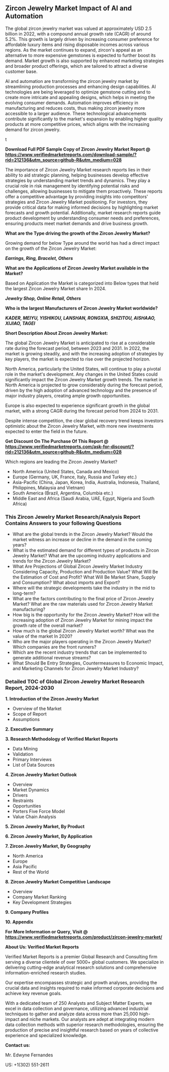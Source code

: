 <h2>Zircon Jewelry Market Impact of AI and Automation</h2><p>The global zircon jewelry market was valued at approximately USD 2.5 billion in 2022, with a compound annual growth rate (CAGR) of around 5.2%. This growth is largely driven by increasing consumer preference for affordable luxury items and rising disposable incomes across various regions. As the market continues to expand, zircon's appeal as an alternative to more expensive gemstones is expected to further boost its demand. Market growth is also supported by enhanced marketing strategies and broader product offerings, which are tailored to attract a diverse customer base.</p><p>AI and automation are transforming the zircon jewelry market by streamlining production processes and enhancing design capabilities. AI technologies are being leveraged to optimize gemstone cutting and to create more intricate and appealing designs, which helps in meeting the evolving consumer demands. Automation improves efficiency in manufacturing and reduces costs, thus making zircon jewelry more accessible to a larger audience. These technological advancements contribute significantly to the market's expansion by enabling higher quality products at more competitive prices, which aligns with the increasing demand for zircon jewelry.</p>t</p><p id="" class=""><strong>Download Full PDF Sample Copy of Zircon Jewelry Market Report @ <a href="https://www.verifiedmarketreports.com/download-sample/?rid=212136&utm_source=github-R&utm_medium=028" target="_blank">https://www.verifiedmarketreports.com/download-sample/?rid=212136&utm_source=github-R&utm_medium=028</a></strong></p><p>The importance of&nbsp;Zircon Jewelry Market research reports lies in their ability to aid strategic planning, helping businesses develop effective strategies by understanding market trends and dynamics. They play a crucial role in risk management by identifying potential risks and challenges, allowing businesses to mitigate them proactively. These reports offer a competitive advantage by providing insights into competitors' strategies and Zircon Jewelry Market positioning. For investors, they provide critical data for making informed decisions by highlighting market forecasts and growth potential. Additionally, market research reports guide product development by understanding consumer needs and preferences, ensuring products meet market demands and drive business growth.</p><p><strong>What are the&nbsp;Type driving the growth of the Zircon Jewelry Market?</strong></p><p id="" class="">Growing demand for below Type around the world has had a direct impact on the growth of the Zircon Jewelry Market:</p><em><strong>Earrings, Ring, Bracelet, Others</strong></em></p><strong>What are the&nbsp;Applications&nbsp;of Zircon Jewelry Market available in the Market?</strong></p><p id="" class="">Based on Application the Market is categorized into Below types that held the largest Zircon Jewelry Market share In 2024.</p><em><strong>Jewelry Shop, Online Retail, Others</strong></em></p><strong>Who is the largest Manufacturers of Zircon Jewelry Market worldwide?</strong></p><p><em><strong>KADER, MEIYU, YISHIKOU, LANSHAN, RONGXIA, SHIZITOU, AISHAAO, XIJIAO, TAGEI</strong></em></p><p id="" class=""><strong>Short Description About Zircon Jewelry Market:</strong></p><p>The global Zircon Jewelry Market is anticipated to rise at a considerable rate during the forecast period, between 2023 and 2031. In 2022, the market is growing steadily, and with the increasing adoption of strategies by key players, the market is expected to rise over the projected horizon.</p><p>North America, particularly the United States, will continue to play a pivotal role in the market's development. Any changes in the United States could significantly impact the Zircon Jewelry Market growth trends. The market in North America is projected to grow considerably during the forecast period, driven by the high adoption of advanced technology and the presence of major industry players, creating ample growth opportunities.</p><p>Europe is also expected to experience significant growth in the global market, with a strong CAGR during the forecast period from 2024 to 2031.</p><p>Despite intense competition, the clear global recovery trend keeps investors optimistic about the Zircon Jewelry Market, with more new investments expected to enter the field in the future.</p><p id="" class=""><strong>Get Discount On The Purchase Of This Report @ <a href="https://www.verifiedmarketreports.com/ask-for-discount/?rid=212136&utm_source=github-R&utm_medium=028" target="_blank">https://www.verifiedmarketreports.com/ask-for-discount/?rid=212136&utm_source=github-R&utm_medium=028</a></strong></p>Which regions are leading the Zircon Jewelry Market?</p><ul><li>North America (United States, Canada and Mexico)</li><li>Europe (Germany, UK, France, Italy, Russia and Turkey etc.)</li><li>Asia-Pacific (China, Japan, Korea, India, Australia, Indonesia, Thailand, Philippines, Malaysia and Vietnam)</li><li>South America (Brazil, Argentina, Columbia etc.)</li><li>Middle East and Africa (Saudi Arabia, UAE, Egypt, Nigeria and South Africa)</li></ul><h3 id="" class="">This Zircon Jewelry Market Research/Analysis Report Contains Answers to your following Questions</h3><ul><li>What are the global trends in the Zircon Jewelry Market? Would the market witness an increase or decline in the demand in the coming years?</li><li>What is the estimated demand for different types of products in Zircon Jewelry Market? What are the upcoming industry applications and trends for the Zircon Jewelry Market?</li><li>What Are Projections of Global Zircon Jewelry Market Industry Considering Capacity, Production and Production Value? What Will Be the Estimation of Cost and Profit? What Will Be Market Share, Supply and Consumption? What about imports and Export?</li><li>Where will the strategic developments take the industry in the mid to long-term?</li><li>What are the factors contributing to the final price of Zircon Jewelry Market? What are the raw materials used for Zircon Jewelry Market manufacturing?</li><li>How big is the opportunity for the Zircon Jewelry Market? How will the increasing adoption of Zircon Jewelry Market for mining impact the growth rate of the overall market?</li><li>How much is the global Zircon Jewelry Market worth? What was the value of the market In 2020?</li><li>Who are the major players operating in the Zircon Jewelry Market? Which companies are the front runners?</li><li>Which are the recent industry trends that can be implemented to generate additional revenue streams?</li><li>What Should Be Entry Strategies, Countermeasures to Economic Impact, and Marketing Channels for Zircon Jewelry Market Industry?</li></ul><h3 id="" class="">Detailed TOC of Global Zircon Jewelry Market Research Report, 2024-2030</h3><p id="" class=""><strong>1. Introduction of the Zircon Jewelry Market</strong></p><ul><li>Overview of the Market</li><li>Scope of Report</li><li>Assumptions</li></ul><p id="" class=""><strong>2. Executive Summary</strong></p><p id="" class=""><strong>3. Research Methodology of Verified Market Reports</strong></p><ul><li>Data Mining</li><li>Validation</li><li>Primary Interviews</li><li>List of Data Sources</li></ul><p id="" class=""><strong>4. Zircon Jewelry Market Outlook</strong></p><ul><li>Overview</li><li>Market Dynamics</li><li>Drivers</li><li>Restraints</li><li>Opportunities</li><li>Porters Five Force Model</li><li>Value Chain Analysis</li></ul><p id="" class=""><strong>5. Zircon Jewelry Market, By Product</strong></p><p id="" class=""><strong>6. Zircon Jewelry Market, By Application</strong></p><p id="" class=""><strong>7. Zircon Jewelry Market, By Geography</strong></p><ul><li>North America</li><li>Europe</li><li>Asia Pacific</li><li>Rest of the World</li></ul><p id="" class=""><strong>8. Zircon Jewelry Market Competitive Landscape</strong></p><ul><li>Overview</li><li>Company Market Ranking</li><li>Key Development Strategies</li></ul><p id="" class=""><strong>9. Company Profiles</strong></p><p id="" class=""><strong>10. Appendix</strong></p><p id="" class=""><strong>For More Information or Query, Visit @ <a href="https://www.verifiedmarketreports.com/product/zircon-jewelry-market/" target="_blank">https://www.verifiedmarketreports.com/product/zircon-jewelry-market/</a></strong></p><p id="" class=""><strong>About Us: Verified Market Reports</strong></p><p id="" class="">Verified Market Reports is a premier Global Research and Consulting firm serving a diverse clientele of over 5000+ global customers. We specialize in delivering cutting-edge analytical research solutions and comprehensive information-enriched research studies.</p><p id="" class="">Our expertise encompasses strategic and growth analyses, providing the crucial data and insights required to make informed corporate decisions and achieve key revenue goals.</p><p id="" class="">With a dedicated team of 250 Analysts and Subject Matter Experts, we excel in data collection and governance, utilizing advanced industrial techniques to gather and analyze data across more than 25,000 high-impact and niche markets. Our analysts are adept at integrating modern data collection methods with superior research methodologies, ensuring the production of precise and insightful research based on years of collective experience and specialized knowledge.</p><p id="" class=""><strong>Contact us:</strong></p><p id="" class="">Mr. Edwyne Fernandes</p><p id="" class="">US: +1(302) 551-2611</p>
